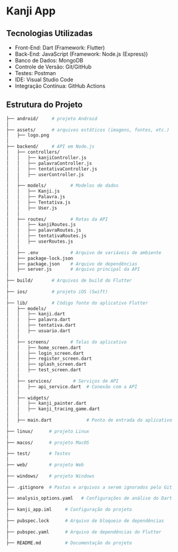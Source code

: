 # Kanji App

## Tecnologias Utilizadas
- Front-End: Dart (Framework: Flutter)
- Back-End: JavaScript (Framework: Node.js (Express))
- Banco de Dados: MongoDB
- Controle de Versão: Git/GitHub
- Testes: Postman
- IDE: Visual Studio Code
- Integração Contínua: GitHub Actions
<!-- - API: RESTful -->
<!-- - Deploy: Render, Heroku ou Railway -->
<!-- - Acessibilidade: Flutter Colorblind ou Flutter Accessibility -->



## Estrutura do Projeto
```bash
├── android/     # projeto Android
│
├── assets/      # arquivos estáticos (imagens, fontes, etc.)
│   ├── logo.png
│
├── backend/     # API em Node.js
│   ├── controllers/
│   │   ├── kanjiController.js
│   │   ├── palavraController.js
│   │   ├── tentativaController.js
│   │   ├── userController.js
│   │     
│   ├── models/         # Modelos de dados
│   │   ├── Kanji.js
│   │   ├── Palavra.js
│   │   ├── Tentativa.js
│   │   ├── User.js
│   │
│   ├── routes/         # Rotas da API
│   │   ├── kanjiRoutes.js
│   │   ├── palavraRoutes.js
│   │   ├── tentativaRoutes.js
│   │   ├── userRoutes.js
│   │
│   ├── .env            # Arquivo de variáveis de ambiente
│   ├── package-lock.json 
│   ├── package.json    # Arquivo de dependências
│   ├── server.js       # Arquivo principal da API
│
├── build/       # Arquivos de build do Flutter
│
├── ios/         # projeto iOS (Swift)
│
├── lib/         # Código fonte do aplicativo Flutter
│   ├── models/
│   │   ├── kanji.dart
│   │   ├── palavra.dart
│   │   ├── tentativa.dart
│   │   ├── usuario.dart
│   │
│   ├── screens/        # Telas do aplicativo
│   │   ├── home_screen.dart
│   │   ├── login_screen.dart
│   │   ├── register_screen.dart
│   │   ├── splash_screen.dart
│   │   ├── test_screen.dart
│   │
│   ├── services/        # Serviços de API
│   │   ├── api_service.dart  # Conexão com a API
│   │
│   ├── widgets/
│   │   ├── kanji_painter.dart
│   │   ├── kanji_tracing_game.dart
│   │
│   ├── main.dart             # Ponto de entrada do aplicativo
│
├── linux/      # projeto Linux
│
├── macos/      # projeto MacOS
│
├── test/       # Testes
│    
├── web/        # projeto Web
│
├── windows/    # projeto Windows
│
├── .gitignore  # Pastas e arquivos a serem ignorados pelo Git
│
├── analysis_options.yaml   # Configurações de análise do Dart
│
├── kanji_app.iml     # Configuração do projeto
│
├── pubspec.lock      # Arquivo de bloqueio de dependências
│
├── pubspec.yaml      # Arquivo de dependências do Flutter
│
├── README.md         # Documentação do projeto
```


<!-- ## Screens
- [x] Splash Screen
- [x] Login
- [x] Cadastro
- [ ] Tela Inicial (Quiz) -->

<!-- - [ ] Tela do Perfil
- [ ] Tela para escolha de nível -->

<!-- ## Plataformas -->